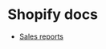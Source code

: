 # Shopify docs
- [Sales reports](https://help.shopify.com/en/manual/reports-and-analytics/shopify-reports/report-types/default-reports/sales-report)
